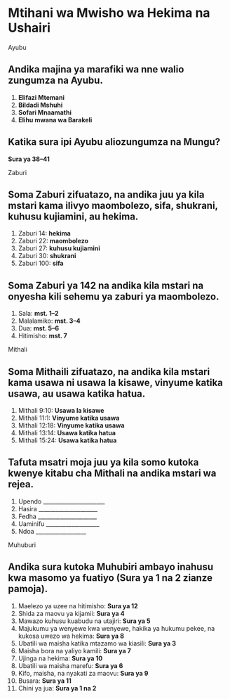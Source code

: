 # Mtihani wa Mwisho wa Hekima na Ushairi

Ayubu

## Andika majina ya marafiki wa nne walio zungumza na Ayubu.

1. **Elifazi Mtemani**
2. **Bildadi Mshuhi** 
3. **Sofari Mnaamathi**
4. **Elihu mwana wa Barakeli**

## Katika sura ipi Ayubu aliozungumza na Mungu?

**Sura ya 38–41**

Zaburi

## Soma Zaburi zifuatazo, na andika juu ya kila mstari kama ilivyo **maombolezo**, **sifa**, **shukrani**, **kuhusu kujiamini**, au **hekima**.

1. Zaburi 14: **hekima**
2. Zaburi 22: **maombolezo**
3. Zaburi 27: **kuhusu kujiamini**
4. Zaburi 30: **shukrani**
4. Zaburi 100: **sifa**

## Soma Zaburi ya 142 na andika kila mstari na onyesha kili sehemu ya zaburi ya maombolezo.

1. Sala: **mst. 1–2**
2. Malalamiko: **mst. 3–4**
3. Dua: **mst. 5–6**
4. Hitimisho: **mst. 7**

Mithali

## Soma Mithaili zifuatazo, na andika kila mstari kama usawa ni **usawa la kisawe**, **vinyume katika usawa**, au **usawa katika hatua**.

1. Mithali 9:10: **Usawa la kisawe**
2. Mithali 11:1: **Vinyume katika usawa**
3. Mithali 12:18: **Vinyume katika usawa**
4. Mithali 13:14: **Usawa katika hatua**
5. Mithali 15:24: **Usawa katika hatua**

## Tafuta msatri moja juu ya kila somo kutoka kwenye kitabu cha Mithali na andika mstari wa rejea.

1. Upendo ______________________
2. Hasira _____________________
3. Fedha _____________________
4. Uaminifu ___________________
5. Ndoa __________________

Muhuburi

## Andika sura kutoka Muhubiri ambayo inahusu kwa masomo ya fuatiyo (Sura ya 1 na 2 zianze pamoja).

1. Maelezo ya uzee na hitimisho: **Sura ya 12**
2. Shida za maovu ya kijamii: **Sura ya 4**
3. Mawazo kuhusu kuabudu na utajiri: **Sura ya 5**
4. Majukumu ya wenyewe kwa wenyewe, hakika ya hukumu pekee, na kukosa uwezo wa hekima: **Sura ya 8**
5. Ubatili wa maisha katika mtazamo wa kiasili: **Sura ya 3**
6. Maisha bora na yaliyo kamili: **Sura ya 7**
7. Ujinga na hekima: **Sura ya 10**
8. Ubatili wa maisha marefu: **Sura ya 6**
9. Kifo, maisha, na nyakati za maovu: **Sura ya 9**
10. Busara: **Sura ya 11**
11. Chini ya jua: **Sura ya 1 na 2**
